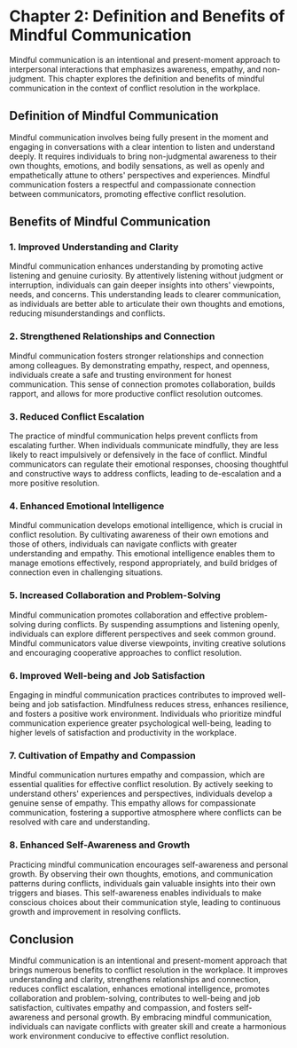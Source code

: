 Chapter 2: Definition and Benefits of Mindful Communication
===========================================================

Mindful communication is an intentional and present-moment approach to interpersonal interactions that emphasizes awareness, empathy, and non-judgment. This chapter explores the definition and benefits of mindful communication in the context of conflict resolution in the workplace.

Definition of Mindful Communication
-----------------------------------

Mindful communication involves being fully present in the moment and engaging in conversations with a clear intention to listen and understand deeply. It requires individuals to bring non-judgmental awareness to their own thoughts, emotions, and bodily sensations, as well as openly and empathetically attune to others' perspectives and experiences. Mindful communication fosters a respectful and compassionate connection between communicators, promoting effective conflict resolution.

Benefits of Mindful Communication
---------------------------------

### 1. Improved Understanding and Clarity

Mindful communication enhances understanding by promoting active listening and genuine curiosity. By attentively listening without judgment or interruption, individuals can gain deeper insights into others' viewpoints, needs, and concerns. This understanding leads to clearer communication, as individuals are better able to articulate their own thoughts and emotions, reducing misunderstandings and conflicts.

### 2. Strengthened Relationships and Connection

Mindful communication fosters stronger relationships and connection among colleagues. By demonstrating empathy, respect, and openness, individuals create a safe and trusting environment for honest communication. This sense of connection promotes collaboration, builds rapport, and allows for more productive conflict resolution outcomes.

### 3. Reduced Conflict Escalation

The practice of mindful communication helps prevent conflicts from escalating further. When individuals communicate mindfully, they are less likely to react impulsively or defensively in the face of conflict. Mindful communicators can regulate their emotional responses, choosing thoughtful and constructive ways to address conflicts, leading to de-escalation and a more positive resolution.

### 4. Enhanced Emotional Intelligence

Mindful communication develops emotional intelligence, which is crucial in conflict resolution. By cultivating awareness of their own emotions and those of others, individuals can navigate conflicts with greater understanding and empathy. This emotional intelligence enables them to manage emotions effectively, respond appropriately, and build bridges of connection even in challenging situations.

### 5. Increased Collaboration and Problem-Solving

Mindful communication promotes collaboration and effective problem-solving during conflicts. By suspending assumptions and listening openly, individuals can explore different perspectives and seek common ground. Mindful communicators value diverse viewpoints, inviting creative solutions and encouraging cooperative approaches to conflict resolution.

### 6. Improved Well-being and Job Satisfaction

Engaging in mindful communication practices contributes to improved well-being and job satisfaction. Mindfulness reduces stress, enhances resilience, and fosters a positive work environment. Individuals who prioritize mindful communication experience greater psychological well-being, leading to higher levels of satisfaction and productivity in the workplace.

### 7. Cultivation of Empathy and Compassion

Mindful communication nurtures empathy and compassion, which are essential qualities for effective conflict resolution. By actively seeking to understand others' experiences and perspectives, individuals develop a genuine sense of empathy. This empathy allows for compassionate communication, fostering a supportive atmosphere where conflicts can be resolved with care and understanding.

### 8. Enhanced Self-Awareness and Growth

Practicing mindful communication encourages self-awareness and personal growth. By observing their own thoughts, emotions, and communication patterns during conflicts, individuals gain valuable insights into their own triggers and biases. This self-awareness enables individuals to make conscious choices about their communication style, leading to continuous growth and improvement in resolving conflicts.

Conclusion
----------

Mindful communication is an intentional and present-moment approach that brings numerous benefits to conflict resolution in the workplace. It improves understanding and clarity, strengthens relationships and connection, reduces conflict escalation, enhances emotional intelligence, promotes collaboration and problem-solving, contributes to well-being and job satisfaction, cultivates empathy and compassion, and fosters self-awareness and personal growth. By embracing mindful communication, individuals can navigate conflicts with greater skill and create a harmonious work environment conducive to effective conflict resolution.
